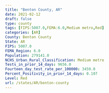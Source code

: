 ```yaml
---
title: "Benton County, AR"
date: 2021-02-12
draft: false
type: county
tags: [FIPS:5007.0,FEMA:6.0,Medium metro,Red]
categories: [AR]
County: Benton County
State: AR
FIPS: 5007.0
FEMA_Region: 6.0
Population: 279141.0
NCHS_Urban_Rural_Classification: Medium metro
Tests_in_prior_14_days: 9656.0
Fourteen_day_test_rate_per_100000: 3459.0
Percent_Positivity_in_prior_14_days: 0.107
Level: Red
url: /states/AR/benton-county
---
```



